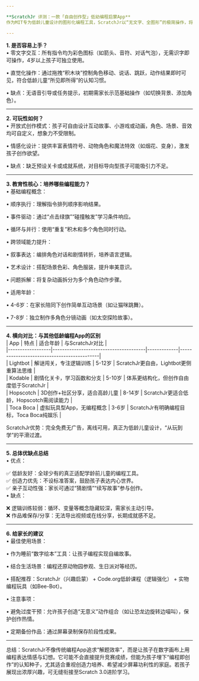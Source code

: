```yaml
---

**ScratchJr 评测：一款「自由创作型」低幼编程启蒙App**  
作为MIT专为低龄儿童设计的图形化编程工具，ScratchJr以“无文字、全图形”的极简操作，将编程与讲故事、动画创作结合，堪称5-8岁孩子的编程启蒙“涂鸦板”。以下从家长关心的多个维度进行详细分析：

---
```


**1. 是否容易上手？**  
• 零文字交互：所有指令均为彩色图标（如箭头、音符、对话气泡），无需识字即可操作，4岁以上孩子可独立使用。  

• 直觉化操作：通过拖拽“积木块”控制角色移动、说话、跳跃，动作结果即时可见，符合低龄儿童“所见即所得”的认知习惯。  

• 缺点：无语音引导或任务提示，初期需家长示范基础操作（如切换背景、添加角色）。


---

**2. 可玩性如何？**  
• 开放式创作模式：孩子可自由设计互动故事、小游戏或动画，角色、场景、音效均可自定义，想象力不受限制。  

• 情感化设计：提供丰富表情符号、动物角色和魔法特效（如烟花、变身），激发孩子创作欲望。  

• 缺点：缺乏预设关卡或成就系统，对目标导向型孩子可能吸引力不足。


---

**3. 教育性核心：培养哪些编程能力？**  
• 基础编程概念：  

  • 顺序执行：理解指令排列顺序影响结果。  

  • 事件驱动：通过“点击绿旗”“碰撞触发”学习条件响应。  

  • 循环与并行：使用“重复”积木和多个角色同时行动。  

• 跨领域能力提升：  

  • 叙事表达：编排角色对话和剧情转折，培养语言逻辑。  

  • 艺术设计：搭配场景色彩、角色服装，提升审美意识。  

  • 问题拆解：将复杂动画拆分为多个角色动作步骤。  

• 适用年龄：  

  • 4-6岁：在家长陪同下创作简单互动场景（如让猫咪跳舞）。  

  • 7-8岁：独立制作多角色分镜动画（如太空探险故事）。


---

**4. 横向对比：与其他低龄编程App的区别**  
| App          | 特点                              | 适合年龄 | 与ScratchJr对比                          |  
|------------------|---------------------------------------|-------------|--------------------------------------------|  
| Lightbot     | 解谜闯关，专注逻辑训练                | 5-12岁      | ScratchJr更自由，Lightbot更侧重算法思维      |  
| Kodable      | 剧情化关卡，学习函数和分支            | 5-10岁      | 体系更结构化，但创作自由度低于ScratchJr     |  
| Hopscotch    | 3D创作+社区分享，适合高龄儿童          | 8-14岁      | ScratchJr更适合低龄，Hopscotch需阅读能力    |  
| Toca Boca    | 虚拟玩具型App，无编程概念              | 3-6岁       | ScratchJr有明确编程目标，Toca Boca纯娱乐    |  

ScratchJr优势：完全免费无广告，离线可用，真正为低龄儿童设计，“从玩到学”的平滑过渡。

---

**5. 总体优缺点总结**  
• 优点：  

  ✅ 低龄友好：全球少有的真正适配学龄前儿童的编程工具。  
  ✅ 创造力优先：不设标准答案，鼓励孩子表达内心世界。  
  ✅ 亲子互动性强：家长可通过“猜剧情”“续写故事”参与创作。  
• 缺点：  

  ❌ 逻辑训练较弱：循环、变量等概念隐藏较深，需家长主动引导。  
  ❌ 作品难保存/分享：无法导出视频或在线分享，长期成就感不足。  

---

**6. 给家长的建议**  
• 最佳使用场景：  

  • 作为睡前“数字绘本”工具：让孩子编程实现自编故事。  

  • 结合生活场景：编程还原动物园参观、生日派对等经历。  

• 搭配推荐：ScratchJr（兴趣启蒙） + Code.org低龄课程（逻辑强化） + 实物编程玩具（如Bee-Bot）。  

• 注意事项：  

  • 避免过度干预：允许孩子创造“无意义”动作组合（如让恐龙边旋转边喵叫），保护创作热情。  

  • 定期备份作品：通过屏幕录制保存阶段性成果。  


---

总结：ScratchJr不像传统编程App追求“解题效率”，而是让孩子在数字画布上用编程表达情感与幻想。它可能不会直接提升竞赛成绩，但能为孩子埋下“编程即创作”的认知种子，尤其适合重视创造力培养、希望减少屏幕功利性的家庭。若孩子展现出浓厚兴趣，可无缝衔接至Scratch 3.0进阶学习。